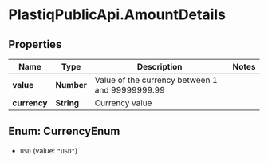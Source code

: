 # PlastiqPublicApi.AmountDetails

## Properties

Name | Type | Description | Notes
------------ | ------------- | ------------- | -------------
**value** | **Number** | Value of the currency between 1 and 99999999.99 | 
**currency** | **String** | Currency value | 



## Enum: CurrencyEnum


* `USD` (value: `"USD"`)





